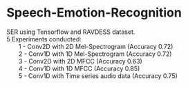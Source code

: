 # Speech-Emotion-Recognition
SER using Tensorflow and RAVDESS dataset.<br/>
5 Experiments conducted:<br/>
&emsp;&emsp;1 - Conv2D with 2D Mel-Spectrogram (Accuracy 0.72)<br/>
&emsp;&emsp;2 - Conv1D with 1D Mel-Spectrogram (Accuracy 0.72)<br/>
&emsp;&emsp;3 - Conv2D with 2D MFCC (Accuracy 0.63)<br/>
&emsp;&emsp;4 - Conv1D with 1D MFCC (Accuracy 0.85)<br/>
&emsp;&emsp;5 - Conv1D with Time series audio data (Accuracy 0.75)<br/>
  

